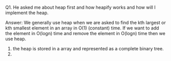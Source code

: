 Q1. He asked me about heap first and how heapify works and how will I implement the heap.

Answer:
We generally use heap when we are asked to find the kth largest or kth smallest element in an array in O(1) (constant) time.
If we want to add the element in O(logn) time and remove the element in O(logn) time then we use heap.

1. the heap is stored in a array and represented as a complete binary tree.
2. 
